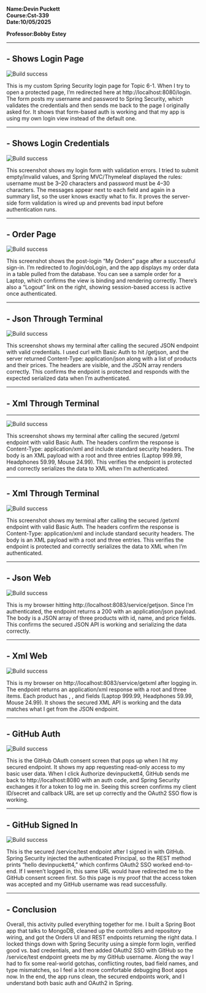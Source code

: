 **Name:Devin Puckett**  
**Course:Cst-339**  
**Date:10/05/2025** 

**Professor:Bobby Estey**


---


## - Shows Login Page
![Build success](login2.png)

  This is my custom Spring Security login page for Topic 6-1. When I try to open a protected page, I’m redirected here at http://localhost:8080/login. The form posts my username and password to Spring Security, which validates the credentials and then sends me back to the page I originally asked for. It shows that form-based auth is working and that my app is using my own login view instead of the default one.

---

## -  Shows Login Credentials
![Build success](loginerror.png)

  This screenshot shows my login form with validation errors. I tried to submit empty/invalid values, and Spring MVC/Thymeleaf displayed the rules: username must be 3–20 characters and password must be 4–30 characters. The messages appear next to each field and again in a summary list, so the user knows exactly what to fix.
It proves the server-side form validation is wired up and prevents bad input before authentication runs.

---

## -  Order Page
![Build success](orders.png)

  This screenshot shows the post-login “My Orders” page after a successful sign-in.
I’m redirected to /login/doLogin, and the app displays my order data in a table pulled from the database. You can see a sample order for a Laptop, which confirms the view is binding and rendering correctly. There’s also a “Logout” link on the right, showing session-based access is active once authenticated.

---

## - Json Through  Terminal 
![Build success](json.png)

  This screenshot shows my terminal after calling the secured JSON endpoint with valid credentials. I used curl with Basic Auth to hit /getjson, and the server returned Content-Type: application/json along with a list of products and their prices. The headers are visible, and the JSON array renders correctly. This confirms the endpoint is protected and responds with the expected serialized data when I’m authenticated.

---

## - Xml Through Terminal
---
![Build success](xml.png)

  This screenshot shows my terminal after calling the secured /getxml endpoint with valid Basic Auth. The headers confirm the response is Content-Type: application/xml and include standard security headers. The body is an XML payload with a <products> root and three <product> entries (Laptop 999.99, Headphones 59.99, Mouse 24.99). This verifies the endpoint is protected and correctly serializes the data to XML when I’m authenticated.

---
## - Xml Through Terminal
![Build success](xml.png)

  This screenshot shows my terminal after calling the secured /getxml endpoint with valid Basic Auth. The headers confirm the response is Content-Type: application/xml and include standard security headers. The body is an XML payload with a <products> root and three <product> entries. This verifies the endpoint is protected and correctly serializes the data to XML when I’m authenticated.

---
## - Json Web	
![Build success](jsonweb.png)

  This is my browser hitting http://localhost:8083/service/getjson. Since I’m authenticated, the endpoint returns a 200 with an application/json payload. The body is a JSON array of three products with id, name, and price fields. This confirms the secured JSON API is working and serializing the data correctly.

---

## - Xml Web
![Build success](xmlweb.png)

  This is my browser on http://localhost:8083/service/getxml after logging in. The endpoint returns an application/xml response with a <products> root and three <product> items. Each product has <id>, <name>, and <price> fields (Laptop 999.99, Headphones 59.99, Mouse 24.99). It shows the secured XML API is working and the data matches what I get from the JSON endpoint.

---

## - GitHub Auth
![Build success](gitauth.png)

  This is the GitHub OAuth consent screen that pops up when I hit my secured endpoint. It shows my app requesting read-only access to my basic user data. When I click Authorize devinpuckett4, GitHub sends me back to http://localhost:8080 with an auth code, and Spring Security exchanges it for a token to log me in. Seeing this screen confirms my client ID/secret and callback URL are set up correctly and the OAuth2 SSO flow is working.

---

## - GitHub Signed In
![Build success](gitlogged.png)

  This is the secured /service/test endpoint after I signed in with GitHub.
Spring Security injected the authenticated Principal, so the REST method prints “hello devinpuckett4,” which confirms OAuth2 SSO worked end-to-end. If I weren’t logged in, this same URL would have redirected me to the GitHub consent screen first. So this page is my proof that the access token was accepted and my GitHub username was read successfully.

---

## - Conclusion
  Overall, this activity pulled everything together for me. I built a Spring Boot app that talks to MongoDB, cleaned up the controllers and repository wiring, and got the Orders UI and REST endpoints returning the right data. I locked things down with Spring Security using a simple form login, verified good vs. bad credentials, and then added OAuth2 SSO with GitHub so the /service/test endpoint greets me by my GitHub username. Along the way I had to fix some real-world gotchas, conflicting routes, bad field names, and type mismatches, so I feel a lot more comfortable debugging Boot apps now. In the end, the app runs clean, the secured endpoints work, and I understand both basic auth and OAuth2 in Spring. 
